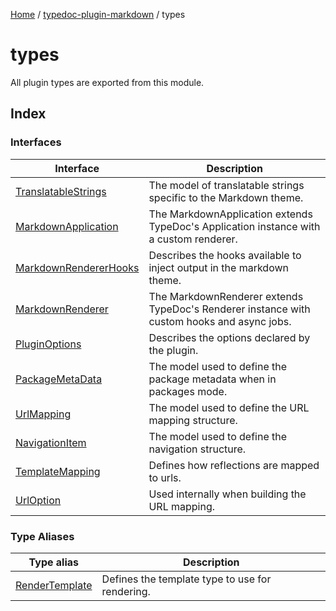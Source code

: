 [Home](../../README.md) / [typedoc-plugin-markdown](../README.md) / types

# types

All plugin types are exported from this module.

## Index

### Interfaces

| Interface                                                    | Description                                                                                |
| ------------------------------------------------------------ | ------------------------------------------------------------------------------------------ |
| [TranslatableStrings](interfaces/TranslatableStrings.md)     | The model of translatable strings specific to the Markdown theme.                          |
| [MarkdownApplication](interfaces/MarkdownApplication.md)     | The MarkdownApplication extends TypeDoc's Application instance with a custom renderer.     |
| [MarkdownRendererHooks](interfaces/MarkdownRendererHooks.md) | Describes the hooks available to inject output in the markdown theme.                      |
| [MarkdownRenderer](interfaces/MarkdownRenderer.md)           | The MarkdownRenderer extends TypeDoc's Renderer instance with custom hooks and async jobs. |
| [PluginOptions](interfaces/PluginOptions.md)                 | Describes the options declared by the plugin.                                              |
| [PackageMetaData](interfaces/PackageMetaData.md)             | The model used to define the package metadata when in packages mode.                       |
| [UrlMapping](interfaces/UrlMapping.md)                       | The model used to define the URL mapping structure.                                        |
| [NavigationItem](interfaces/NavigationItem.md)               | The model used to define the navigation structure.                                         |
| [TemplateMapping](interfaces/TemplateMapping.md)             | Defines how reflections are mapped to urls.                                                |
| [UrlOption](interfaces/UrlOption.md)                         | Used internally when building the URL mapping.                                             |

### Type Aliases

| Type alias                                       | Description                                     |
| ------------------------------------------------ | ----------------------------------------------- |
| [RenderTemplate](type-aliases/RenderTemplate.md) | Defines the template type to use for rendering. |
